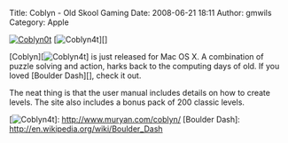 Title: Coblyn - Old Skool Gaming
Date: 2008-06-21 18:11
Author: gmwils
Category: Apple

<a href="http://www.muryan.com/coblyn/" rel="external">

![Coblyn0t][]</a> [![Coblyn4t][]][]

</p>

[Coblyn][![Coblyn4t][]] is just released for Mac OS X. A combination of
puzzle solving and action, harks back to the computing days of old. If
you loved [Boulder Dash][], check it out.

</p>

The neat thing is that the user manual includes details on how to create
levels. The site also includes a bonus pack of 200 classic levels.

</p>

  [Coblyn0t]: http://www.muryan.com/coblyn/index_files/page9_1.jpg
  [Coblyn4t]: http://www.muryan.com/coblyn/index_files/page9_4.jpg
  [![Coblyn4t][]]: http://www.muryan.com/coblyn/
  [Boulder Dash]: http://en.wikipedia.org/wiki/Boulder_Dash

